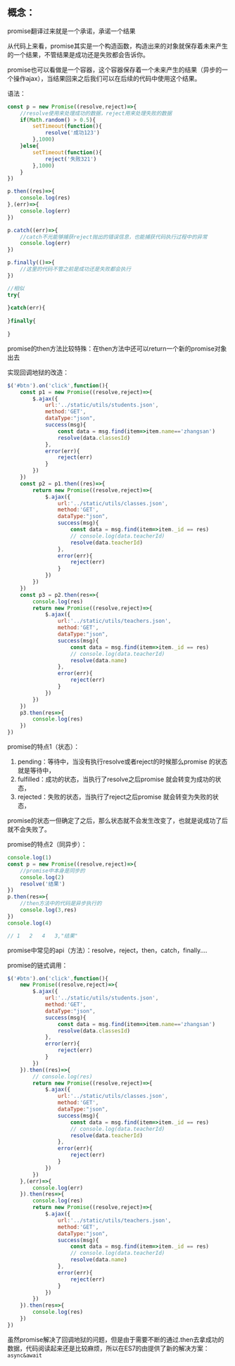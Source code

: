 ## 概念：

promise翻译过来就是一个承诺，承诺一个结果

从代码上来看，promise其实是一个构造函数，构造出来的对象就保存着未来产生的一个结果，不管结果是成功还是失败都会告诉你。

promise也可以看做是一个容器，这个容器保存着一个未来产生的结果（异步的一个操作ajax），当结果回来之后我们可以在后续的代码中使用这个结果。

语法：

```js
const p = new Promise((resolve,reject)=>{
    //resolve使用来处理成功的数据，reject用来处理失败的数据
    if(Math.random() > 0.5){
        setTimeout(function(){
            resolve('成功123')
        },1000)
    }else{
        setTimeout(function(){
            reject('失败321')
        },1000)
    }
})

p.then((res)=>{
    console.log(res)
},(err)=>{
    console.log(err)
})

p.catch((err)=>{
   	//catch不光能够捕获reject抛出的错误信息，也能捕获代码执行过程中的异常
    console.log(err)
})

p.finally(()=>{
    //这里的代码不管之前是成功还是失败都会执行
})

//相似
try{
    
}catch(err){
    	
}finally{
    
}
```

promise的then方法比较特殊：在then方法中还可以return一个新的promise对象出去

实现回调地狱的改造：

```js
$('#btn').on('click',function(){
    const p1 = new Promise((resolve,reject)=>{
        $.ajax({
            url:'../static/utils/students.json',
            method:'GET',
            dataType:"json",
            success(msg){
                const data = msg.find(item=>item.name=='zhangsan')
                resolve(data.classesId)
            },
            error(err){
                reject(err)
            }
        })
    })
    const p2 = p1.then((res)=>{
        return new Promise((resolve,reject)=>{
            $.ajax({
                url:'../static/utils/classes.json',
                method:'GET',
                dataType:"json",
                success(msg){
                    const data = msg.find(item=>item._id == res)
                    // console.log(data.teacherId)
                    resolve(data.teacherId)
                },
                error(err){
                    reject(err)
                }
            })
        })
    })
   	const p3 = p2.then(res=>{
        console.log(res)
        return new Promise((resolve,reject)=>{
            $.ajax({
                url:'../static/utils/teachers.json',
                method:'GET',
                dataType:"json",
                success(msg){
                    const data = msg.find(item=>item._id == res)
                    // console.log(data.teacherId)
                    resolve(data.name)
                },
                error(err){
                    reject(err)
                }
            })
        })
    })
    p3.then(res=>{
        console.log(res)
    })
})
```

promise的特点1（状态）：

1. pending：等待中，当没有执行resolve或者reject的时候那么promise 的状态就是等待中，
2. fulfilled：成功的状态，当执行了resolve之后promise 就会转变为成功的状态，
3. rejected：失败的状态，当执行了reject之后promise 就会转变为失败的状态，

promise的状态一但确定了之后，那么状态就不会发生改变了，也就是说成功了后就不会失败了。

promise的特点2（同异步）：

```js
console.log(1)
const p = new Promise((resolve,reject)=>{
    //promise中本身是同步的
    console.log(2)
    resolve('结果')
})
p.then(res=>{
    //then方法中的代码是异步执行的
    console.log(3,res)
})
console.log(4)

// 1   2   4   3,"结果"
```

promise中常见的api（方法）：resolve，reject，then，catch，finally....

promise的链式调用：

```js
$('#btn').on('click',function(){
    new Promise((resolve,reject)=>{
        $.ajax({
            url:'../static/utils/students.json',
            method:'GET',
            dataType:"json",
            success(msg){
                const data = msg.find(item=>item.name=='zhangsan')
                resolve(data.classesId)
            },
            error(err){
                reject(err)
            }
        })
    }).then((res)=>{
        // console.log(res)
        return new Promise((resolve,reject)=>{
            $.ajax({
                url:'../static/utils/classes.json',
                method:'GET',
                dataType:"json",
                success(msg){
                    const data = msg.find(item=>item._id == res)
                    // console.log(data.teacherId)
                    resolve(data.teacherId)
                },
                error(err){
                    reject(err)
                }
            })
        })
    },(err)=>{
        console.log(err)
    }).then(res=>{
        console.log(res)
        return new Promise((resolve,reject)=>{
            $.ajax({
                url:'../static/utils/teachers.json',
                method:'GET',
                dataType:"json",
                success(msg){
                    const data = msg.find(item=>item._id == res)
                    // console.log(data.teacherId)
                    resolve(data.name)
                },
                error(err){
                    reject(err)
                }
            })
        })
    }).then(res=>{
        console.log(res)
    })
})
```

虽然promise解决了回调地狱的问题，但是由于需要不断的通过.then去拿成功的数据，代码阅读起来还是比较麻烦，所以在ES7的由提供了新的解决方案：`async&await`

